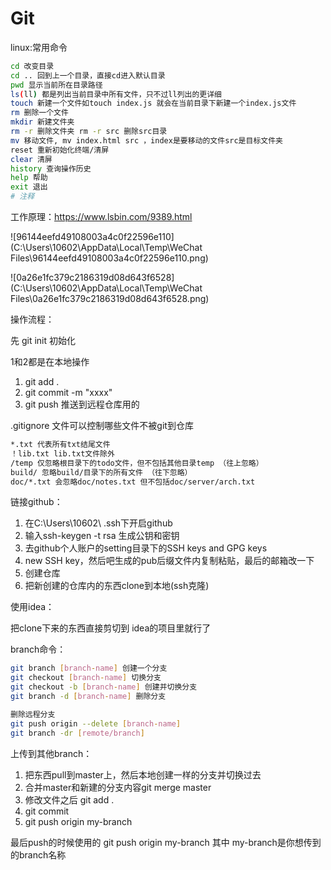 # Git

linux:常用命令

```bash
cd 改变目录
cd .. 回到上一个目录，直接cd进入默认目录
pwd 显示当前所在目录路径
ls(ll) 都是列出当前目录中所有文件，只不过ll列出的更详细
touch 新建一个文件如touch index.js 就会在当前目录下新建一个index.js文件
rm 删除一个文件
mkdir 新建文件夹
rm -r 删除文件夹 rm -r src 删除src目录
mv 移动文件, mv index.html src ，index是要移动的文件src是目标文件夹
reset 重新初始化终端/清屏
clear 清屏
history	查询操作历史
help 帮助
exit 退出
# 注释
```

工作原理：https://www.lsbin.com/9389.html

![96144eefd49108003a4c0f22596e110](C:\Users\10602\AppData\Local\Temp\WeChat Files\96144eefd49108003a4c0f22596e110.png)

![0a26e1fc379c2186319d08d643f6528](C:\Users\10602\AppData\Local\Temp\WeChat Files\0a26e1fc379c2186319d08d643f6528.png)



操作流程：

先 git init 初始化

1和2都是在本地操作

1. git add .
2. git commit -m "xxxx"
3. git push 推送到远程仓库用的



.gitignore 文件可以控制哪些文件不被git到仓库

```bash
*.txt 代表所有txt结尾文件
！lib.txt lib.txt文件除外
/temp 仅忽略根目录下的todo文件，但不包括其他目录temp （往上忽略）
build/ 忽略build/目录下的所有文件 （往下忽略）
doc/*.txt 会忽略doc/notes.txt 但不包括doc/server/arch.txt
```



链接github：

1. 在C:\Users\10602\ .ssh下开启github
2. 输入ssh-keygen -t rsa 生成公钥和密钥
3. 去github个人账户的setting目录下的SSH keys and GPG keys
4. new SSH key，然后吧生成的pub后缀文件内复制粘贴，最后的邮箱改一下
5. 创建仓库
6. 把新创建的仓库内的东西clone到本地(ssh克隆)

使用idea：

把clone下来的东西直接剪切到 idea的项目里就行了



branch命令：

```bash
git branch [branch-name] 创建一个分支
git checkout [branch-name] 切换分支
git checkout -b [branch-name] 创建并切换分支
git branch -d [branch-name] 删除分支

删除远程分支 
git push origin --delete [branch-name]
git branch -dr [remote/branch]
```



上传到其他branch：

1. 把东西pull到master上，然后本地创建一样的分支并切换过去
2. 合并master和新建的分支内容git merge master
3. 修改文件之后 git add .
4. git commit 
5. git push origin my-branch

最后push的时候使用的 git push origin my-branch  其中 my-branch是你想传到的branch名称

